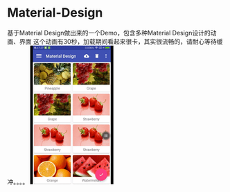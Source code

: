 # Material-Design
基于Material Design做出来的一个Demo，包含多种Material Design设计的动画、界面
这个动画有30秒，加载期间看起来很卡，其实很流畅的，请耐心等待缓冲。。。。
![](https://github.com/zhegeshijiehuiyouai/Material-Design/raw/master/screenshort/MaterialDesign.gif) 
